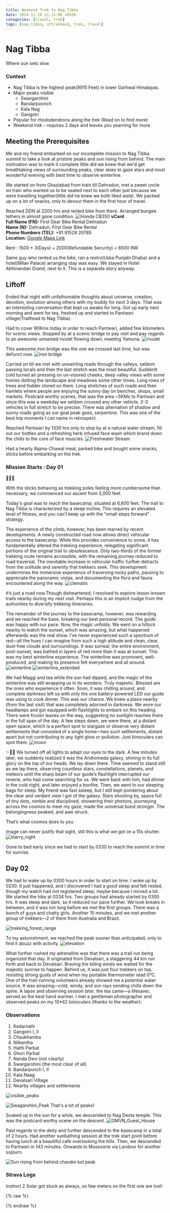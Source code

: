 ```yaml
---
title: Weekend Trek to Nag Tibba
date: 2024-12-18 21:15:00 +0530
categories: [travel, trek]
tags: [nag-tibba, uttrakhand, trek, travel]
---
```


# Nag Tibba

Where sun sets slow

### Context

- Nag Tibba is the highest peak(9915 Feet) in lower Garhwal Himalayas.
- Major peaks visible
  - Swargarohini
  - Bandarpoonch
  - Kala Nag
  - Gangotri
- Popular for rhododendrons along the trek (Read on to find more)
- Weekend trek - requires 2 days and leaves you yearning for more

## Meeting the Prerequisites

Me and my friend embarked on our incomplete mission to Nag Tibba summit to take a look at pristine peaks and sun rising from behind. The main motivation was to mark it complete little did we knew that we'd get breathtaking views of surrounding peaks, clear skies to gaze stars and most wonderful evening with best time to observe winterline.

We started on from Ghaziabad from train till Dehradun, met a sweet uncle on train who wanted us to be seated next to each other just because we were travelling together(little did he knew we both liked aisle). We packed up on a lot of snacks, only to devour them in the first hour of travel.

Reached DDN at 2200 hrs and rented bike from there. Arranged bungee tethers in almost gone condition.
![Honda CB350](/static/nag-tibba/rented_bike.jpg)
**vCard**  
**Full Name (FN):** First Gear Bike Rental Dehradun  
**Name (N):** Dehradun; First Gear Bike Rental  
**Phone Numbers (TEL):**  +91 91528 20785  
**Location:** [Google Maps Link](https://g.co/kgs/sHbmhr)

Rent : 1500 * 3(Days) + 2000(Refundable Security) = 6500 INR

Same guy who rented us the bike, ran a restro(Uska Punjabi Dhaba) and a hotel(Milan Palace) arranging stay was easy. We stayed in Hotel Abhinandan Grand, next to it. This is a separate story anyway.

## Liftoff

Ended that night with unfathomable thoughts about universe, creation, devotion, evolution among others with my buddy for next 3 days. That was an interesting conversation that kept us awake for long.
Got up early next morning and went for tea, freshed up and started to Pantwari village(Trailhead to Nag Tibba).

Had to cover 90Kms today in order to reach Pantwari, added few kilometers for scenic views. Stopped by at a scenic bridge to pay visit and pay regards to an awesome unnamed rivulet flowing down, meeting Yamuna.
![rivulet](/static/nag-tibba/rivulet.jpg)

This awesome iron bridge was the one we crossed last time, but was defunct now.
![iron bridge](/static/nag-tibba/bridge.jpg)

Carried on till we met with unswirling roads through the valleys, seldom passing locals and then the last stretch was the most beautiful. Suddenlt cold turned air pressing on un-visored cheeks, deep valley views with some homes dotting the landscape and meadows some other times. Long rows of trees and fodder stored on them. Long stretches of such roads and then hamlets where people are enjoying the sunny day on benches, shops, small markets. Postcard worthy scenes, that was the area ~5KMs to Pantwari and since this was a weekday we seldom crossed any other vehicle. 2-3 vehicles in full stretch to be precise. There was alternation of shadow and sunny roads going as our goal peak goes, serpentine. This was one of the best trip moments I can name in retrospect.

Reached Pantwari by 1330 hrs only to stop by at a natural water stream, fill out our bottles and a refreshing herb infused face wash which brand down the chills to the core of face muscles.
![Freshwater Stream](/static/nag-tibba/stream.jpg)

Had a hearty Rajma-Chawal meal, parked bike and bought some snacks, sticks before embarking on the trek.

### Mission Starts : Day 01

🌄🌳🌟

With the sticks behaving as trekking poles feeling more cumbersome than necessary, we commenced our ascent from 5,000 feet.

Today's goal was to reach the basecamp, situated at 6,600 feet. The trail to Nag Tibba is characterized by a steep incline, This requires an elevated level of fitness, and you can’t keep up with the "small steps forward" strategy.

The experience of the climb, however, has been marred by recent developments. A newly constructed road now allows direct vehicular access to the basecamp. While this provides convenience to some, it has fundamentally altered the trekking experience, relegating significant portions of the original trail to obsolescence. Only two-thirds of the former trekking route remains accessible, with the remaining journey reduced to road traversal. The inevitable increase in vehicular traffic further detracts from the solitude and serenity that trekkers seek. This development undermines the immersive experience of traversing rocky paths, pausing to appreciate the panoramic vistas, and documenting the flora and fauna encountered along the way.
![clematis](/static/nag-tibba/herb.jpg)

It’s just a road now.Though disheartened, I resolved to explore lesser-known trails nearby during my next visit. Perhaps this is an implicit nudge from the authorities to diversify trekking itineraries.

The remainder of the journey to the basecamp, however, was rewarding and we reached the base, breaking our best personal record. The guide was happy with our pace. Now, the magic unfolds. We went on a hillock nearby to watch the sunset, which was amazing, but what happened afterwards was the real show. I’ve never experienced such a spectrum of red—all the hues I can imagine from such a high altitude and clean, clear, dust-free clouds and surroundings. It was surreal; the entire environment, post-sunset, was bathed in layers of red more than it was at sunset. This was my best winterline experience. The winterline was prominent, well-produced, and making its presence felt everywhere and all around.
![winterline](/static/nag-tibba/winterline.jpg)
![winterline_extended](/static/nag-tibba/post_sunset_hues.jpg)

We had Maggi and tea while the sun had dipped, and the magic of the winterline was still wrapping us in its wonders. Truly majestic. Blessed are the ones who experience it often. Soon, it was chilling around, and complete darkness left us with only the one battery-powered LED our guide was using to cook dinner. This was our chance. We knew a place nearby (from the last visit) that was completely adorned in darkness. We wore our headlamps and got equipped with flashlights to embark on this heading. There were frozen leaves on the way, suggesting no sunlight reaches there in the full span of the day. A few steps down, we were there, at a distant open space, which is a perfect spot to stargaze or observe very distant settlements that consisted of a single home—two such settlements, distant apart but not contributing to any light glow or pollution. Just binoculars can spot them.
![moon](/static/nag-tibba/moon.jpg)


✨🌌🔭
We turned off all lights to adapt our eyes to the dark. A few minutes later, we suddenly realized it was the Andromeda galaxy, shining in its full glory on the top of our heads. We lay down there. Time seemed to stand still as we lay there, observing countless stars, constellations, planets, and meteors until the sharp beam of our guide’s flashlight interrupted our reverie, who had come searching for us.
We went back with him, had dinner in the cold night, and later enjoyed a bonfire. Then, we went to our sleeping bags for sleep.
My friend was fast asleep, but I still kept pondering about the clear and verdant view I got of the galaxy. Stars shooting by, space full of tiny dots, nimble and disciplined, showering their photons, journeying across the cosmos to meet my gaze, made the universal bond stronger. The belongingness peaked, and awe struck.

That’s what cosmos does to you.

Image can never justify that sight, still this is what we got on a 15s shutter.
![starry_night](/static/nag-tibba/starry_night.jpg)

Gone to bed early since we had to start by 0330 to reach the summit in time for sunrise.

## Day 02

We had to wake up by 0300 hours in order to start on time. I woke up by 0230. It just happened, and I discovered I had a good sleep and felt rested, though my watch had not registered sleep, maybe because I moved a lot. We started the hike at 0334 hrs. Two groups had already started by 0300 hrs. It was steep and dark, so it reduced our pace further. We took breaks in between, and it was not long before we met the first groups.
There was a bunch of guys and chatty girls. Another 15 minutes, and we met another group of trekkers—2 of them from Australia and Brazil.

![trekking_forest_range](/static/nag-tibba/trek_official_start.jpg)

To my astonishment, we reached the peak sooner than anticipated, only to find it abuzz with activity.
![elevation](/static/nag-tibba/9871ft_altimeter.jpg)

What further rushed my adrenaline was that there was a trail run being organized that day. It originated from Devalsari, a staggering 44 km run forth and back to Devalsari.  Braving the biting winds we waited for the majestic sunrise to happen. Behind us, it was just four trekkers on top, resisting strong gusts of wind when my portable thermometer read 0°C. One of the trail-running volunteers already showed me a potential water source. It was amazing—cold, windy, and sun rays sending chills down the spine. A lapse and observing session later, the tea came—a lifesaver, served as the best hand warmer. I met a gentleman photographer and observed peaks on my 10*42 binoculars (thanks to the weather):

### Observations

1. Kedarnath
2. Gangotri I, II
3. Chaukhamba
4. Nilkantha
5. Hathi Parbat
6. Ghori Parbat
7. Nanda Devi (not clearly)
8. Swargarohini (the most clear of all)
9. Bandarpunch I, II
10. Kala Naag
11. Devalsari Village
12. Nearby villages and settlements

![visible_peaks](/static/nag-tibba/peaks.jpg)

![Swagarohini_Peak](/static/nag-tibba/bino.jpg)
That's a lot of peaks!

Soaked up in the sun for a while, we descended to Nag Devta temple. This was the postcard worthy scene on the descent.
![GMVN_Guest_House](/static/nag-tibba/GMVN_Rest_House.jpg)


Paid regards to the deity and further descended to the basecamp in a total of 2 hours. Had another sunbathing session at the trek start point before having lunch at a beautiful café overlooking the hills. Then, we descended to Pantwari in 143 minutes. Onwards to Mussoorie via Landour for another sojourn.

![Sun rising from behind chandni kot peak](/static/nag-tibba/sunrise.jpg)


### Strava Logs

Instinct 2 Solar got stuck as always, so few meters on the first one are lost!

{% raw %}


<div class="strava-embed-placeholder" data-embed-type="activity" data-embed-id="13057824982" data-style="standard" data-from-embed="false"></div>


<div class="strava-embed-placeholder" data-embed-type="activity" data-embed-id="13062812791" data-style="standard" data-from-embed="false"></div>


<div class="strava-embed-placeholder" data-embed-type="activity" data-embed-id="13062816749" data-style="standard" data-from-embed="false"></div>


<div class="strava-embed-placeholder" data-embed-type="activity" data-embed-id="13063267028" data-style="standard" data-from-embed="false"></div>


<script src="https://strava-embeds.com/embed.js"></script>


{% endraw %}
